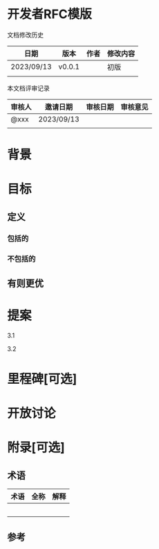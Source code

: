 # 开发者RFC模版

文档修改历史

| 日期 | 版本 | 作者 | 修改内容 |
| --- | --- | --- | --- |
| 2023/09/13 | v0.0.1 |  | 初版 |
|  |  |  |  |

本文档评审记录

| 审核人 | 邀请日期 | 审核日期 | 审核意见 |
| --- | --- | --- | --- |
| @xxx  | 2023/09/13 |  |  |
|  |  |  |  |

# 背景
   
# 目标

## 定义

### 包括的


### 不包括的


## 有则更优


# 提案

3.1 

3.2 

# 里程碑[可选]

# 开放讨论

# 附录[可选]

## 术语
   
| 术语 | 全称 | 解释 |
| --- | --- | --- |
|  |  |  |
|  |  |  |
|  |  |  |
|  |  |  |
|  |  |  |

## 参考

